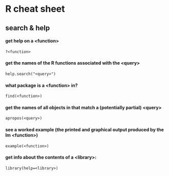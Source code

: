 # R cheat sheet

## search & help
#### get help on a \<function\>
```?<function>```

#### get the names of the R functions associated with the \<query\>
```help.search("<query>")```

#### what package is a \<function\> in?
```find(<function>)```

#### get the names of all objects in that match a (potentially partial) \<query\>
```apropos(<query>)```

#### see a worked example (the printed and graphical output produced by the lm \<function\>)
```example(<function>)```

#### get info about the contents of a \<library\>:
```library(help=<library>)```
